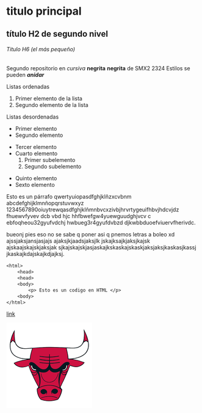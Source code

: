 # titulo principal

## título H2 de segundo nivel

###### Titulo H6 (el más pequeño)

Segundo repositorio en _cursiva_ __negrita__ **negrita** de SMX2 2324
Estilos se pueden **_anidar_**

Listas ordenadas
1. Primer elemento de la lista
2. Segundo elemento de la lista

Listas desordenadas

* Primer elemento
* Segundo elemento
- Tercer elemento
- Cuarto elemento
    1. Primer subelemento
    2. Segundo subelemento
+ Quinto elemento
+ Sexto elemento

Esto es un párrafo qwertyuiopasdfghjklñzxcvbnm abcdefghijklmnñopqrstuvwxyz 1234567890oiuytrewqasdfghjklñmnbvcxzivbjhrvrtygeuifhbvjhdcvjdz fhuewvfyvev dcb vbd hjc hhfbwefgw4yuewguudghjvcv c ebfoqheou32gyufvdchj  hwbueg3r4gyufdvbzd djkwbbduoefviuervfherivdc.

bueonj pies eso no se sabe q poner asi q pnemos letras a boleo  xd ajssjaksjansjasjajs ajaksjkjaadsjaksjlk jskajksajkjaksjkajsk ajskaajskajskjaksjak sjkajskajskjasjaskajkskaskajskaskjaksjaksjkaskasjkassj jkaskajkdajskajkdjajksj.

```
<html>
    <head>
    <head>
    <body>
        <p> Esto es un codigo en HTML </p>
    <body>
</html>
```
[link](https://www.fje.edu/ca/jesuites-bellvitge "Enlace a la web del cole")

![Imagen nueva](https://github.com/alexandra0720/repositorio2/blob/main/bulls.png "Chicago bulls")
